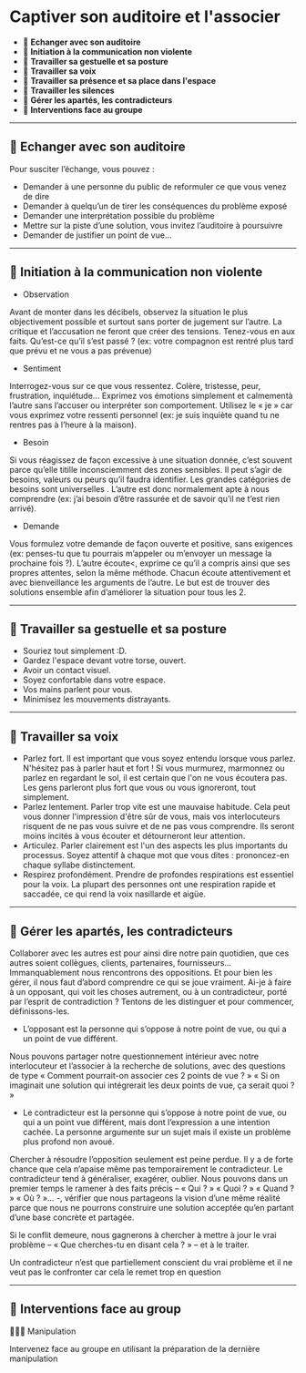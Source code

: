 # Captiver son auditoire et l'associer

*  🔖 **Echanger avec son auditoire**
*  🔖 **Initiation à la communication non violente**
*  🔖 **Travailler sa gestuelle et sa posture**
*  🔖 **Travailler sa voix**
*  🔖 **Travailler sa présence et sa place dans l'espace**
*  🔖 **Travailler les silences**
*  🔖 **Gérer les apartés, les contradicteurs**
*  🔖 **Interventions face au groupe**

___

## 📑 Echanger avec son auditoire

Pour susciter l’échange, vous pouvez :

* Demander à une personne du public de reformuler ce que vous venez de dire
* Demander à quelqu’un de tirer les conséquences du problème exposé
* Demander une interprétation possible du problème
* Mettre sur la piste d’une solution, vous invitez l’auditoire à poursuivre
* Demander de justifier un point de vue…

___

## 📑 Initiation à la communication non violente

* Observation

Avant de monter dans les décibels, observez la situation le plus objectivement possible et surtout sans porter de jugement sur l’autre. La critique et l’accusation ne feront que créer des tensions. Tenez-vous en aux faits. Qu’est-ce qu’il s’est passé ? (ex: votre compagnon est rentré plus tard que prévu et ne vous a pas prévenue)

* Sentiment

Interrogez-vous sur ce que vous ressentez. Colère, tristesse, peur, frustration, inquiétude… Exprimez vos émotions simplement et calmementà l’autre sans l’accuser ou interpréter son comportement. Utilisez le « je » car vous exprimez votre ressenti personnel (ex: je suis inquiète quand tu ne rentres pas à l’heure à la maison).

* Besoin

Si vous réagissez de façon excessive à une situation donnée, c’est souvent parce qu’elle titille inconsciemment des zones sensibles. Il peut s’agir de besoins, valeurs ou peurs qu’il faudra identifier. Les grandes catégories de besoins sont universelles . L’autre est donc normalement apte à nous comprendre (ex: j’ai besoin d’être rassurée et de savoir qu’il ne t’est rien arrivé).

* Demande

Vous formulez votre demande de façon ouverte et positive, sans exigences (ex: penses-tu que tu pourrais m’appeler ou m’envoyer un message la prochaine fois ?). L’autre écoute<, exprime ce qu’il a compris ainsi que ses propres attentes, selon la même méthode. Chacun écoute attentivement et avec bienveillance les arguments de l’autre. Le but est de trouver des solutions ensemble afin d’améliorer la situation pour tous les 2.

___

## 📑 Travailler sa gestuelle et sa posture

* Souriez tout simplement :D.
* Gardez l'espace devant votre torse, ouvert.
* Avoir un contact visuel.
* Soyez confortable dans votre espace.
* Vos mains parlent pour vous.
* Minimisez les mouvements distrayants.

___

## 📑 Travailler sa voix

* Parlez fort. Il est important que vous soyez entendu lorsque vous parlez. N'hésitez pas à parler haut et fort ! Si vous murmurez, marmonnez ou parlez en regardant le sol, il est certain que l'on ne vous écoutera pas. Les gens parleront plus fort que vous ou vous ignoreront, tout simplement. 
* Parlez lentement. Parler trop vite est une mauvaise habitude. Cela peut vous donner l'impression d'être sûr de vous, mais vos interlocuteurs risquent de ne pas vous suivre et de ne pas vous comprendre. Ils seront moins incités à vous écouter et détourneront leur attention.
* Articulez. Parler clairement est l'un des aspects les plus importants du processus. Soyez attentif à chaque mot que vous dites : prononcez-en chaque syllabe distinctement. 
* Respirez profondément. Prendre de profondes respirations est essentiel pour la voix. La plupart des personnes ont une respiration rapide et saccadée, ce qui rend la voix nasillarde et aigüe. 

___

## 📑 Gérer les apartés, les contradicteurs

Collaborer avec les autres est pour ainsi dire notre pain quotidien, que ces autres soient collègues, clients, partenaires, fournisseurs… Immanquablement nous rencontrons des oppositions. Et pour bien les gérer, il nous faut d’abord comprendre ce qui se joue vraiment. Ai-je à faire à un opposant, qui voit les choses autrement, ou à un contradicteur, porté par l’esprit de contradiction ? Tentons de les distinguer et pour commencer, définissons-les.

* L’opposant est la personne qui s’oppose à notre point de vue, ou qui a un point de vue différent.

Nous pouvons partager notre questionnement intérieur avec notre interlocuteur et l’associer à la recherche de solutions, avec des questions de type « Comment pourrait-on associer ces 2 points de vue ? » « Si on imaginait une solution qui intégrerait les deux points de vue, ça serait quoi ? »

* Le contradicteur est la personne qui s’oppose à notre point de vue, ou qui a un point vue différent, mais dont l’expression a une intention cachée. La personne argumente sur un sujet mais il existe un problème plus profond non avoué.

Chercher à résoudre l’opposition seulement est peine perdue. Il y a de forte chance que cela n’apaise même pas temporairement le contradicteur.
Le contradicteur tend à généraliser, exagérer, oublier. Nous pouvons dans un premier temps le ramener à des faits précis – « Qui ? » « Quoi ? » « Quand ? » « Où ? »… -, vérifier que nous partageons la vision d’une même réalité parce que nous ne pourrons construire une solution acceptée qu’en partant d’une base concrète et partagée.

Si le conflit demeure, nous gagnerons à chercher à mettre à jour le vrai problème – « Que cherches-tu en disant cela ? » – et à le traiter.

Un contradicteur n’est que partiellement conscient du vrai problème et il ne veut pas le confronter car cela le remet trop en question

___

## 📑 Interventions face au group

👨🏻‍💻 Manipulation

Intervenez face au groupe en utilisant la préparation de la dernière manipulation